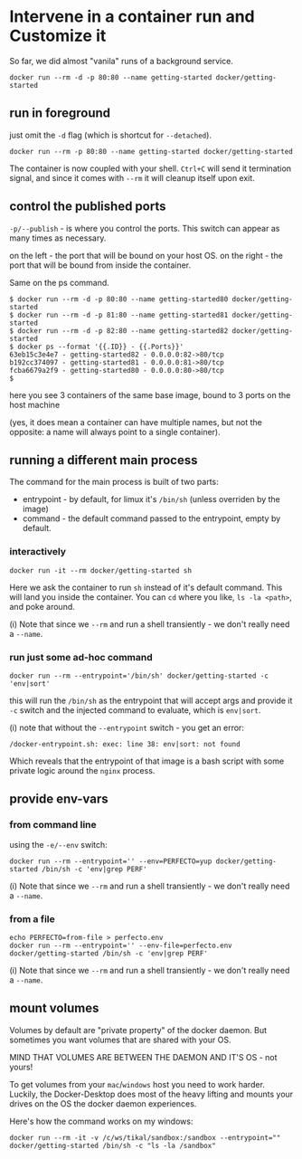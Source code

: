 # Intervene in a container run and Customize it

So far, we did almost "vanila" runs of a background service.

```
docker run --rm -d -p 80:80 --name getting-started docker/getting-started
```

## run in foreground

just omit the `-d` flag (which is shortcut for `--detached`).

```
docker run --rm -p 80:80 --name getting-started docker/getting-started
```
The container is now coupled with your shell.
`Ctrl+C` will send it termination signal, and since it comes with `--rm` it will cleanup itself upon exit.


## control the published ports
`-p/--publish` - is where you control the ports.
This switch can appear as many times as necessary.

on the left - the port that will be bound on your host OS.
on the right - the port that will be bound from inside the container.

Same on the ps command.
```
$ docker run --rm -d -p 80:80 --name getting-started80 docker/getting-started
$ docker run --rm -d -p 81:80 --name getting-started81 docker/getting-started
$ docker run --rm -d -p 82:80 --name getting-started82 docker/getting-started
$ docker ps --format '{{.ID}} - {{.Ports}}'
63eb15c3e4e7 - getting-started82 - 0.0.0.0:82->80/tcp
b192cc374097 - getting-started81 - 0.0.0.0:81->80/tcp
fcba6679a2f9 - getting-started80 - 0.0.0.0:80->80/tcp
$
```
here  you see 3 containers of the same base image, bound to 3 ports on the host machine

(yes, it does mean a container can have multiple names, but not the opposite: a name will always point to a single container).


## running a different main process

The command for the main process is built of two parts:
 - entrypoint - by default, for limux it's `/bin/sh` (unless overriden by the image)
 - command - the default command passed to the entrypoint, empty by default.

### interactively

```
docker run -it --rm docker/getting-started sh
```
Here we ask the container to run `sh` instead of it's default command.
This will land you inside the container.
You can `cd` where you like, `ls -la <path>`, and poke around.

(i) Note that since we `--rm` and run a shell transiently - we don't really need a `--name`.

### run just some ad-hoc command

```
docker run --rm --entrypoint='/bin/sh' docker/getting-started -c 'env|sort'
```
this will run the `/bin/sh` as the entrypoint that will accept args and provide it `-c` switch and the  injected command to evaluate, which is `env|sort`.


(i) note that without the `--entrypoint` switch - you get an error:
```
/docker-entrypoint.sh: exec: line 38: env|sort: not found
```
Which reveals that the entrypoint of that image is a bash script with some private logic around the `nginx` process.


## provide env-vars

### from command line

using the `-e/--env` switch:

```
docker run --rm --entrypoint='' --env=PERFECTO=yup docker/getting-started /bin/sh -c 'env|grep PERF'
```
(i) Note that since we `--rm` and run a shell transiently - we don't really need a `--name`.

### from a file

```
echo PERFECTO=from-file > perfecto.env
docker run --rm --entrypoint='' --env-file=perfecto.env docker/getting-started /bin/sh -c 'env|grep PERF'
```
(i) Note that since we `--rm` and run a shell transiently - we don't really need a `--name`.

## mount volumes

Volumes by default are "private property" of the docker daemon.
But sometimes you want volumes that are shared with your OS.

MIND THAT VOLUMES ARE BETWEEN THE DAEMON AND IT'S OS - not yours!

To get volumes from your `mac`/`windows` host you need to work harder.
Luckily, the Docker-Desktop does most of the heavy lifting and mounts your drives on the OS the docker daemon experiences.

Here's how the command works on my windows:

```
docker run --rm -it -v /c/ws/tikal/sandbox:/sandbox --entrypoint="" docker/getting-started /bin/sh -c "ls -la /sandbox"
```




















